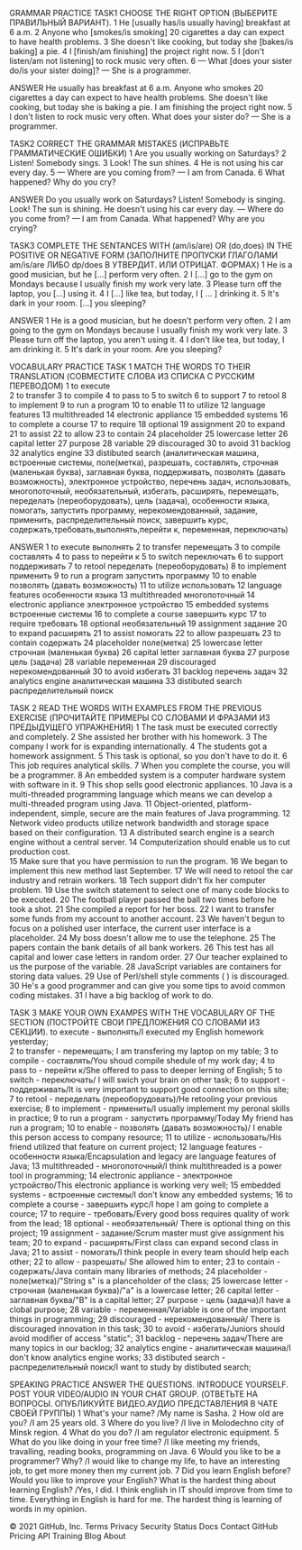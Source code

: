 GRAMMAR PRACTICE
TASK1
CHOOSE THE RIGHT OPTION (ВЫБЕРИТЕ ПРАВИЛЬНЫЙ ВАРИАНТ).
1 He [usually has/is usually having] breakfast at 6 a.m.
2 Anyone who [smokes/is smoking] 20 cigarettes a day can expect to have health problems.
3 She doesn't like cooking, but today she [bakes/is baking] a pie.
4 I [finish/am finishing] the project right now.
5 I [don't listen/am not listening] to rock music very often.
6  — What [does your sister do/is your sister doing]?
— She is a programmer.


ANSWER
He usually has breakfast at 6 a.m.
Anyone who smokes 20 cigarettes a day can expect to have health problems.
She doesn't like cooking, but today she is baking a pie.
I am finishing the project right now.
5 I don't listen to rock music very often.
What does your sister do?
— She is a programmer.

TASK2
CORRECT THE GRAMMAR MISTAKES (ИСПРАВЬТЕ ГРАММАТИЧЕСКИЕ ОШИБКИ)
1 Are you usually working on Saturdays?
2 Listen! Somebody sings.
3 Look! The sun shines.
4 He is not using his car every day.
5 — Where are you coming from?
— I am from Canada.
6 What happened? Why do you cry?


ANSWER
Do you usually work on Saturdays?
Listen! Somebody is singing.
Look! The sun is shining.
He doesn't using his car every day.
— Where do you come from?
— I am from Canada.
What happened? Why are you crying?


TASK3
COMPLETE THE SENTANCES WITH (am/is/are) OR (do,does) IN THE POSITIVE OR NEGATIVE FORM (ЗАПОЛНИТЕ ПРОПУСКИ ГЛАГОЛАМИ am/is/are ЛИБО dp/does В УТВЕРДИТ. ИЛИ ОТРИЦАТ. ФОРМАХ)
1 He is a good musician, but he [...] perform very often.
2 I [...] go to the gym on Mondays because I usually finish my work very late.
3 Please turn off the laptop, you [...] using it.
4 I [...] like tea, but today, I [ ... ] drinking it.
5 It's dark in your room. [...] you sleeping?


ANSWER
1 He is a good musician, but he doesn't perform very often.
2 I am going to the gym on Mondays because I usually finish my work very late.
3 Please turn off the laptop, you aren't using it.
4 I don't like tea, but today, I am drinking it.
5 It's dark in your room. Are you sleeping?


VOCABULARY PRACTICE
TASK 1
MATCH THE WORDS TO THEIR TRANSLATION (СОВМЕСТИТЕ СЛОВА ИЗ СПИСКА С РУССКИМ ПЕРЕВОДОМ)
1 to execute  
2 to transfer
3 to compile
4 to pass to
5 to switch
6 to support
7 to retool
8 to implement
9 to run a program
10 to enable
11 to utilize
12 language features
13 multithreaded
14 electronic appliance
15 embedded systems
16 to complete a course
17 to require 
18 optional
19 assignment
20 to expand
21 to assist
22 to allow
23 to contain
24 placeholder
25 lowercase letter
26 capital letter 
27 purpose
28 variable
29 discouraged
30 to avoid
31 backlog 
32 analytics engine
33 distibuted search 
(аналитическая машина, встроенные системы, поле(метка), разрешать, составлять, строчная (маленькая буква), заглавная буква, поддерживать, позволять (давать возможность),
электронное устройство, перечень задач, использовать, многопоточный, необязательный, избегать, расширять, перемещать, переделать (переоборудовать), цель (задача), 
особенности языка, помогать, запустить программу, нерекомендованный, задание, применить, распределительный поиск, завершить курс, содержать,требовать,выполнять,перейти к, 
переменная, переключать)



ANSWER
1 to execute                       выполнять
2 to transfer                      перемещать
3 to compile                       составлять
4 to pass to                       перейти к
5 to switch                        переключать
6 to support                       поддерживать
7 to retool                        переделать (переоборудовать)
8 to implement                     применить
9 to run a program                 запустить программу
10 to enable                       позволять (давать возможность)
11 to utilize                      использовать
12 language features               особенности языка
13 multithreaded                   многопоточный
14 electronic appliance            электронное устройство
15 embedded systems                встроенные системы
16 to complete a course            завершить курс
17 to require                      требовать
18 optional                        необязательный
19 assignment                      задание
20 to expand                       расширять
21 to assist                       помогать
22 to allow                        разрешать
23 to contain                      содержать
24 placeholder                     поле(метка)
25 lowercase letter                строчная (маленькая буква)
26 capital letter                  заглавная буква
27 purpose                         цель (задача)
28 variable                        переменная
29 discouraged                     нерекомендованный
30 to avoid                        избегать
31 backlog                         перечень задач
32 analytics engine                аналитическая машина
33 distibuted search               распределительный поиск


TASK 2
READ THE WORDS WITH EXAMPLES FROM THE PREVIOUS EXERCISE (ПРОЧИТАЙТЕ ПРИМЕРЫ СО СЛОВАМИ И ФРАЗАМИ ИЗ ПРЕДЫДУЩЕГО УПРАЖНЕНИЯ) 
1 The task must be executed correctly and completely. 
2 She assisted her brother with his homework. 
3 The company I work for is expanding internationally.
4 The students got a homework assignment.
5 This task is optional, so you don't have to do it. 
6 This job requires analytical skills.
7 When you complete the course, you will be a programmer. 
8 An embedded system is a computer hardware system with software in it.
9 This shop sells good electronic appliances. 
10 Java is a multi-threaded programming language which means we can develop a multi-threaded program using Java.
11 Object-oriented, platform-independent, simple, secure are the main features of Java programming. 
12 Network video products utilize network bandwidth and storage space based on their configuration. 
13  A distributed search engine is a search engine without a central server.
14 Computerization should enable us to cut production cost.  
15 Make sure that you have permission to run the program. 
16 We began to implement this new method last September.
17  We will need to retool the car industry and retrain workers. 
18 Tech support didn't fix her computer problem.
19 Use the switch statement to select one of many code blocks to be executed.
20 The football player passed the ball two times before he took a shot. 
21 She compiled a report for her boss. 
22  I want to transfer some funds from my account to another account.
23 We haven't begun to focus on a polished user interface, the current user interface is a placeholder.
24 My boss doesn't allow me to use the telephone.
25 The papers contain the bank details of all bank workers.
26 This test has all capital and lower case letters in random order.
27 Our teacher explained to us the purpose of the variable. 
28 JavaScript variables are containers for storing data values.
29 Use of Perl/shell style comments ( ) is discouraged.
30 He's a good programmer and can give you some tips to avoid common coding mistakes. 
31 I have a big backlog of work to do.

TASK 3
MAKE YOUR OWN EXAMPES WITH THE VOCABULARY OF THE SECTION (ПОСТРОЙТЕ СВОИ ПРЕДЛОЖЕНИЯ СО СЛОВАМИ ИЗ СЕКЦИИ). 
to execute - выполнять/I executed my English homework yesterday;   
2 to transfer - перемещать; I am transfering my laptop on my table;
3 to compile - составлять/You shoud compile shedule of my work day;
4 to pass to - перейти к/She offered to pass to deeper lerning of English;
5 to switch - переключать/ I will swich your brain on other task;
6 to support - поддерживать/It is very important to support good connection on this site;
7 to retool - переделать (переоборудовать)/He retooling your previous exercise;
8 to implement - применить/I usually implement my peronal skills in practice;
9 to run a program - запустить программу/Today My friend has run a program;
10 to enable - позволять (давать возможность)/ I enable this person access to company resource;
11 to utilize - использовать/His friend utilized that feature on current project;
12 language features - особенности языка/Encapsulation and legacy are language features of Java;
13 multithreaded - многопоточный/I think multithreaded is a power tool in programming;
14 electronic appliance - электронное устройство/This electronic appliance is working very well;
15 embedded systems - встроенные системы/I don't know any embedded systems;
16 to complete a course - завершить курс/I hope I am going to complete a cource;
17 to require - требовать/Every good boss requires quality of work from the lead;
18 optional - необязательный/ There is optional thing on this project;
19 assignment - задание/Scrum master must give assignment his team;
20 to expand - расширять/First class can expand second class in Java;
21 to assist - помогать/I think people in every team should help each other;
22 to allow - разрешать/ She allowed him to enter;
23 to contain - содержать/Java contain many libraries of methods;
24 placeholder - поле(метка)/"String s" is a planceholder of the class; 
25 lowercase letter - строчная (маленькая буква)/"a" is a lowercase letter;
26 capital letter - заглавная буква/"B" is a capital letter;
27 purpose - цель (задача)/I have a clobal purpose;
28 variable - переменная/Variable is one of the important things in programming;
29 discouraged - нерекомендованный/ There is discouraged innovation in this task;
30 to avoid - избегать/Juniors should avoid modifier of access "static"; 
31 backlog - перечень задач/There are many topics in our backlog;
32 analytics engine - аналитическая машина/I don't know analytics engine works;
33 distibuted search - распределительный поиск/I want to study by distibuted search;



SPEAKING PRACTICE
ANSWER THE QUESTIONS. INTRODUCE YOURSELF. POST YOUR VIDEO/AUDIO IN YOUR CHAT GROUP. (ОТВЕТЬТЕ НА ВОПРОСЫ. ОПУБЛИКУЙТЕ ВИДЕО.АУДИО ПРЕДСТАВЛЕНИЯ В ЧАТЕ СВОЕЙ ГРУППЫ)
1 What's your name? /My name is Sasha.
2 How old are you? /I am 25 years old.
3 Where do you live? /I live in Molodechno city of Minsk region.
4 What do you do? /I am regulator electronic equipment.
5 What do you like doing in your free time? /I like  meeting my friends, travalling, reading books, programming on Java. 
6 Would you like to be a programmer? Why? /I wouid like to change my life, to have an interesting job, to get more money then my current job.
7 Did you learn English before? Would you like to improve your English? What is the hardest thing about learning English?
/Yes, I did. I think english in IT should improve from time to time. Everything in English is hard for me. The hardest thing is learning of words in my opinion. 








 



© 2021 GitHub, Inc.
Terms
Privacy
Security
Status
Docs
Contact GitHub
Pricing
API
Training
Blog
About

